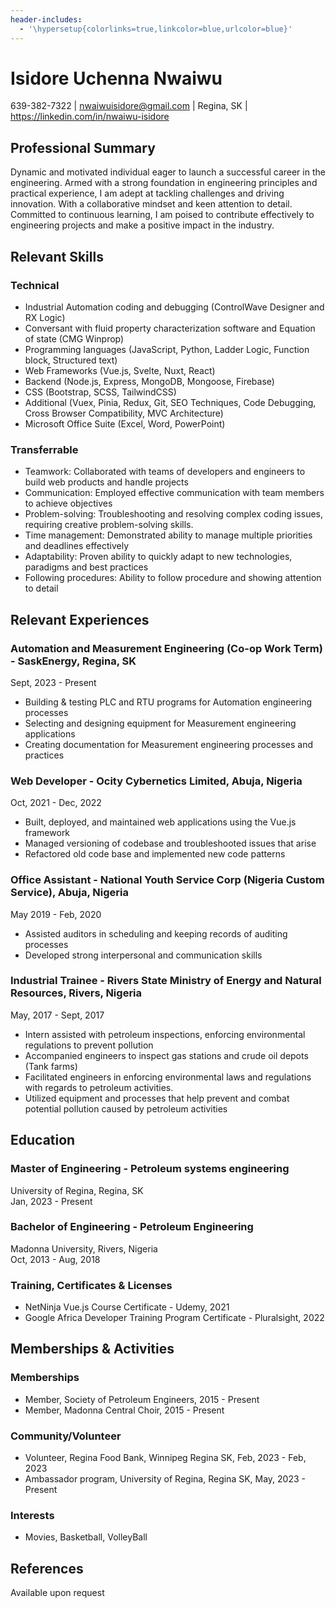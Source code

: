 ```yaml
---
header-includes:
  - '\hypersetup{colorlinks=true,linkcolor=blue,urlcolor=blue}'
---
```


# Isidore Uchenna Nwaiwu

639-382-7322 | nwaiwuisidore@gmail.com | Regina, SK | https://linkedin.com/in/nwaiwu-isidore

## Professional Summary
Dynamic and motivated individual eager to launch a successful career in the engineering. Armed with a strong foundation in engineering principles and practical experience, I am adept at tackling challenges and driving innovation. With a collaborative mindset and keen attention to detail. Committed to continuous learning, I am poised to contribute effectively to engineering projects and make a positive impact in the industry.

## Relevant Skills

### Technical
- Industrial Automation coding and debugging (ControlWave Designer and RX Logic)
- Conversant with fluid property characterization software and Equation of state (CMG Winprop)
- Programming languages (JavaScript, Python, Ladder Logic, Function block, Structured text) 
- Web Frameworks (Vue.js, Svelte, Nuxt, React) 
- Backend (Node.js, Express, MongoDB, Mongoose, Firebase) 
- CSS (Bootstrap, SCSS, TailwindCSS) 
- Additional (Vuex, Pinia, Redux, Git, SEO Techniques, Code Debugging, Cross Browser Compatibility, MVC Architecture) 
- Microsoft Office Suite (Excel, Word, PowerPoint) 

### Transferrable

- Teamwork: Collaborated with teams of developers and engineers to build web products and handle projects
- Communication: Employed effective communication with team members to achieve objectives
- Problem-solving: Troubleshooting and resolving complex coding issues, requiring creative problem-solving skills.
 - Time management: Demonstrated ability to manage multiple priorities and deadlines effectively 
- Adaptability: Proven ability to quickly adapt to new technologies, paradigms and best practices 
- Following procedures: Ability to follow procedure and showing attention to detail 


## Relevant Experiences

### Automation and Measurement Engineering (Co-op Work Term) - SaskEnergy, Regina, SK 

Sept, 2023 - Present

- Building & testing PLC and RTU programs for Automation engineering processes
- Selecting and designing equipment for Measurement engineering applications
- Creating documentation for Measurement engineering processes and practices

### Web Developer - Ocity Cybernetics Limited, Abuja, Nigeria
Oct, 2021 - Dec, 2022

- Built, deployed, and maintained web applications using the Vue.js framework
- Managed versioning of codebase and troubleshooted issues that arise
- Refactored old code base and implemented new code patterns

### Office Assistant - National Youth Service Corp (Nigeria Custom Service), Abuja, Nigeria
May 2019 - Feb, 2020

- Assisted auditors in scheduling and keeping records of auditing processes
- Developed strong interpersonal and communication skills

### Industrial Trainee - Rivers State Ministry of Energy and Natural Resources, Rivers, Nigeria
May, 2017 - Sept, 2017

- Intern assisted with petroleum inspections, enforcing environmental regulations to prevent pollution
- Accompanied engineers to inspect gas stations and crude oil depots (Tank farms)
- Facilitated engineers in enforcing environmental laws and regulations with regards to petroleum activities.
- Utilized equipment and processes that help prevent and combat potential pollution caused by petroleum activities

## Education

### Master of Engineering - Petroleum systems engineering
University of Regina, Regina, SK  
Jan, 2023 - Present

### Bachelor of Engineering - Petroleum Engineering
Madonna University, Rivers, Nigeria  
Oct, 2013 - Aug, 2018

### Training, Certificates & Licenses
- NetNinja Vue.js Course Certificate - Udemy, 2021 
- Google Africa Developer Training Program Certificate - Pluralsight, 2022

## Memberships & Activities

### Memberships 
- Member, Society of Petroleum Engineers, 2015 - Present 
- Member, Madonna Central Choir, 2015 - Present 

### Community/Volunteer
- Volunteer, Regina Food Bank, Winnipeg Regina SK, Feb, 2023 - Feb, 2023
- Ambassador program, University of Regina, Regina SK, May, 2023 - Present

### Interests
- Movies, Basketball, VolleyBall

## References
Available upon request


